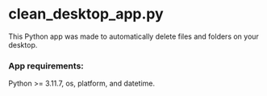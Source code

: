 # clean_desktop_app.py
This Python app was made to automatically delete files and folders on your desktop.

### App requirements:
Python >= 3.11.7, os, platform, and datetime.
